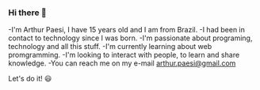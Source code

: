 ### Hi there 👋
 
-I'm Arthur Paesi, I have 15 years old and I am from Brazil.
-I had been in contact to technology since I was born.
-I'm passionate about programing, technology and all this stuff.
-I'm currently learning about web promgramming.
-I'm looking to interact with people, to learn and share knowledge.
-You can reach me on my e-mail arthur.paesi@gmail.com 

Let's do it! 😃
